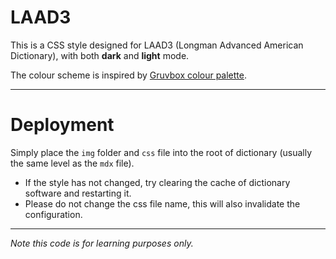 # LAAD3

This is a CSS style designed for LAAD3 (Longman Advanced American Dictionary), with both **dark** and **light** mode.

The colour scheme is inspired by [Gruvbox colour palette](https://github.com/morhetz/gruvbox.git).

---

# Deployment

Simply place the `img` folder and `css` file into the root of dictionary (usually the same level as the `mdx` file).

- If the style has not changed, try clearing the cache of dictionary software and restarting it. 
- Please do not change the css file name, this will also invalidate the configuration.

---

*Note this code is for learning purposes only.*
